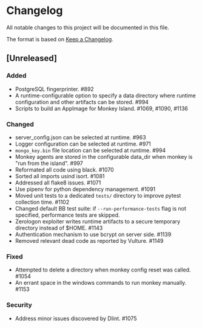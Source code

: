# Changelog
All notable changes to this project will be documented in this file.

The format is based on [Keep a Changelog](https://keepachangelog.com/en/1.0.0/).

## [Unreleased]
### Added
- PostgreSQL fingerprinter. #892
- A runtime-configurable option to specify a data directory where runtime
  configuration and other artifacts can be stored. #994
- Scripts to build an AppImage for Monkey Island. #1069, #1090, #1136

### Changed
- server_config.json can be selected at runtime. #963
- Logger configuration can be selected at runtime. #971
- `mongo_key.bin` file location can be selected at runtime. #994
- Monkey agents are stored in the configurable data_dir when monkey is "run
  from the island". #997
- Reformated all code using black. #1070
- Sorted all imports usind isort. #1081
- Addressed all flake8 issues. #1071
- Use pipenv for python dependency management. #1091
- Moved unit tests to a dedicated `tests/` directory to improve pytest
  collection time. #1102
- Changed default BB test suite: if `--run-performance-tests` flag is not specified,
 performance tests are skipped.
- Zerologon exploiter writes runtime artifacts to a secure temporary directory
  instead of $HOME. #1143
- Authentication mechanism to use bcrypt on server side. #1139
- Removed relevant dead code as reported by Vulture. #1149

### Fixed
- Attempted to delete a directory when monkey config reset was called. #1054
- An errant space in the windows commands to run monkey manually. #1153

### Security
- Address minor issues discovered by Dlint. #1075
